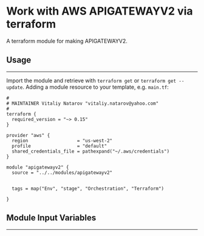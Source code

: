 # Work with AWS APIGATEWAYV2 via terraform

A terraform module for making APIGATEWAYV2.


## Usage
----------------------
Import the module and retrieve with ```terraform get``` or ```terraform get --update```. Adding a module resource to your template, e.g. `main.tf`:

```
#
# MAINTAINER Vitaliy Natarov "vitaliy.natarov@yahoo.com"
#
terraform {
  required_version = "~> 0.15"
}

provider "aws" {
  region                  = "us-west-2"
  profile                 = "default"
  shared_credentials_file = pathexpand("~/.aws/credentials")
}

module "apigatewayv2" {
  source = "../../modules/apigatewayv2"


  tags = map("Env", "stage", "Orchestration", "Terraform")

}
```

## Module Input Variables
----------------------
